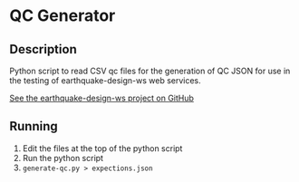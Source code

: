 # QC Generator

## Description

Python script to read CSV qc files for the generation of QC JSON for use in the testing of
earthquake-design-ws web services.

[See the earthquake-design-ws project on GitHub](https://github.com/usgs/earthquake-design-ws)

## Running

1.  Edit the files at the top of the python script
1.  Run the python script
1.  ```generate-qc.py > expections.json```
